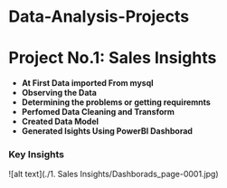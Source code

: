 # Data-Analysis-Projects
<h1 align="Left">Project No.1: Sales Insights </h1>

- **At First Data imported From mysql**
- **Observing the Data**
- **Determining the problems or getting requiremnts**
- **Perfomed Data Cleaning and Transform**
- **Created Data Model**
- **Generated Isights Using PowerBI Dashborad**

<h3 align="left">Key Insights</h3>

![alt text](./1. Sales Insights/Dashborads_page-0001.jpg)
